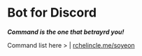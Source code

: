 Bot for Discord
============
__*Command is the one that betrayrd you!*__

Command list here > | [rchelincle.me/soyeon ](http://rchelincle.me/soyeon )
